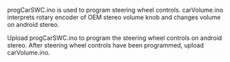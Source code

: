 progCarSWC.ino is used to program steering wheel controls.
carVolume.ino interprets rotary encoder of OEM stereo volume knob and changes volume on android stereo.

Upload progCarSWC.ino to program the steering wheel controls on android stereo.
After steering wheel controls have been programmed, upload carVolume.ino.

